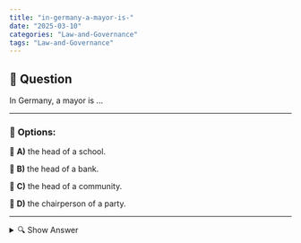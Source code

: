 ```yaml
---
title: "in-germany-a-mayor-is-"
date: "2025-03-10"
categories: "Law-and-Governance"
tags: "Law-and-Governance"
---
```


## 📌 **Question**

In Germany, a mayor is ...



---

### 📝 **Options:**

🔘 **A)** the head of a school.

🔘 **B)** the head of a bank.

🔘 **C)** the head of a community.

🔘 **D)** the chairperson of a party.

---

<details>
  <summary>🔍 Show Answer</summary>

  <p>
💡  <b>Correct Answer:</b>  c
  </p>
  <p>
    📖<b>Explanation:</b>
    In Germany, a "Bürgermeister" (mayor) is the elected head of a municipality or town. The Bürgermeister is responsible for overseeing local administration, implementing municipal policies, and representing the community in official matters. This role involves managing public services, coordinating with local government councils, and ensuring the welfare of residents. Unlike positions such as a school principal ("Leiter einer Schule"), bank manager ("Chef einer Bank"), or political party leader ("Vorsitzende einer Partei"), the Bürgermeister specifically focuses on the governance and administration of the local area, making decisions that directly affect the daily lives of the community members.
  </p>
</details>
